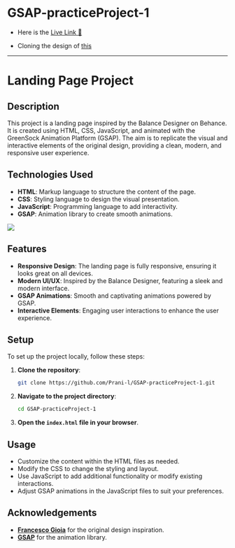 # GSAP-practiceProject-1

- Here is the [Live Link 🎉](https://www.behance.net/gallery/128734747/Francesco-Gioia/modules/729724177)

- Cloning the design of [this](https://www.behance.net/gallery/128734747/Francesco-Gioia/modules/729724177) 

---

# Landing Page Project

## Description

This project is a landing page inspired by the Balance Designer on Behance. It is created using HTML, CSS, JavaScript, and animated with the GreenSock Animation Platform (GSAP). The aim is to replicate the visual and interactive elements of the original design, providing a clean, modern, and responsive user experience.

## Technologies Used

- **HTML**: Markup language to structure the content of the page.
- **CSS**: Styling language to design the visual presentation.
- **JavaScript**: Programming language to add interactivity.
- **GSAP**: Animation library to create smooth animations.

<img src="./assets/Screenshot 2024-07-14 at 7.52.23 PM.png">

## Features

- **Responsive Design**: The landing page is fully responsive, ensuring it looks great on all devices.
- **Modern UI/UX**: Inspired by the Balance Designer, featuring a sleek and modern interface.
- **GSAP Animations**: Smooth and captivating animations powered by GSAP.
- **Interactive Elements**: Engaging user interactions to enhance the user experience.

## Setup

To set up the project locally, follow these steps:

1. **Clone the repository**:
    ```bash
    git clone https://github.com/Prani-l/GSAP-practiceProject-1.git
    ```

2. **Navigate to the project directory**:
    ```bash
    cd GSAP-practiceProject-1
    ```

3. **Open the `index.html` file in your browser**.

## Usage

- Customize the content within the HTML files as needed.
- Modify the CSS to change the styling and layout.
- Use JavaScript to add additional functionality or modify existing interactions.
- Adjust GSAP animations in the JavaScript files to suit your preferences.

## Acknowledgements

- **[Francesco Gioia](https://www.behance.net/gallery/128734747/Francesco-Gioia/modules/729724177)** for the original design inspiration.
- **[GSAP](https://greensock.com/gsap/)** for the animation library.

